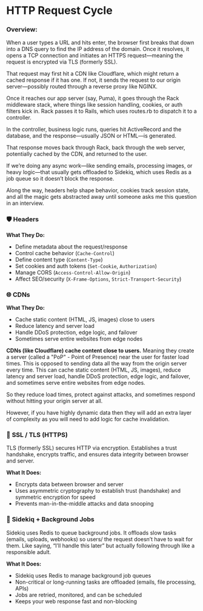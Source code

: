 # HTTP Request Cycle

### **Overview:**

When a user types a URL and hits enter, the browser first breaks that down into a DNS query to find the IP address of the domain. Once it resolves, it opens a TCP connection and initiates an HTTPS request—meaning the request is encrypted via TLS (formerly SSL).

That request may first hit a CDN like Cloudflare, which might return a cached response if it has one. If not, it sends the request to our origin server—possibly routed through a reverse proxy like NGINX.

Once it reaches our app server (say, Puma), it goes through the Rack middleware stack, where things like session handling, cookies, or auth filters kick in. Rack passes it to Rails, which uses routes.rb to dispatch it to a controller.

In the controller, business logic runs, queries hit ActiveRecord and the database, and the response—usually JSON or HTML—is generated.

That response moves back through Rack, back through the web server, potentially cached by the CDN, and returned to the user.

If we’re doing any async work—like sending emails, processing images, or heavy logic—that usually gets offloaded to Sidekiq, which uses Redis as a job queue so it doesn’t block the response.

Along the way, headers help shape behavior, cookies track session state, and all the magic gets abstracted away until someone asks me this question in an interview.

### 🛡️ **Headers**

**What They Do:**

- Define metadata about the request/response
- Control cache behavior (`Cache-Control`)
- Define content type (`Content-Type`)
- Set cookies and auth tokens (`Set-Cookie`, `Authorization`)
- Manage CORS (`Access-Control-Allow-Origin`)
- Affect SEO/security (`X-Frame-Options`, `Strict-Transport-Security`)

### 🌐 **CDNs**

**What They Do:**

- Cache static content (HTML, JS, images) close to users
- Reduce latency and server load
- Handle DDoS protection, edge logic, and failover
- Sometimes serve entire websites from edge nodes

**CDNs (like Cloudflare) cache content close to users.** Meaning they create a server (called a "PoP" - Point of Presence) near the user for faster load times. This is opposed to sending data all the way from the origin server every time. This can cache static content (HTML, JS, images), reduce latency and server load, handle DDoS protection, edge logic, and failover, and sometimes serve entire websites from edge nodes.

So they reduce load times, protect against attacks, and sometimes respond without hitting your origin server at all.

However, if you have highly dynamic data then they will add an extra layer of complexity as you will need to add logic for cache invalidation.

### 🔐 **SSL / TLS (HTTPS)**

TLS (formerly SSL) secures HTTP via encryption. Establishes a trust handshake, encrypts traffic, and ensures data integrity between browser and server.

**What It Does:**

- Encrypts data between browser and server
- Uses asymmetric cryptography to establish trust (handshake) and symmetric encryption for speed
- Prevents man-in-the-middle attacks and data snooping

### 🧵 **Sidekiq + Background Jobs**

Sidekiq uses Redis to queue background jobs. It offloads slow tasks (emails, uploads, webhooks) so users/ the request doesn’t have to wait for them. Like saying, “I’ll handle this later” but actually following through like a responsible adult.

**What It Does:**

- Sidekiq uses Redis to manage background job queues
- Non-critical or long-running tasks are offloaded (emails, file processing, APIs)
- Jobs are retried, monitored, and can be scheduled
- Keeps your web response fast and non-blocking